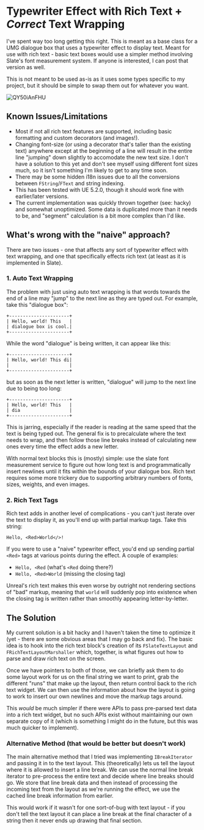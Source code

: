 # Typewriter Effect with Rich Text + *Correct* Text Wrapping

I've spent way too long getting this right. This is meant as a base class for a UMG dialogue box that uses a typewriter effect to
display text. Meant for use with rich text - basic text boxes would use a simpler method involving Slate's font measurement system. If
anyone is interested, I can post that version as well.

This is not meant to be used as-is as it uses some types specific to my project, but it should be simple to swap them out for whatever
you want.

![QY50iAnFHU](https://user-images.githubusercontent.com/472625/120946044-fd0e7a80-c6ef-11eb-91dc-e9ce39d5dcbf.gif)


## Known Issues/Limitations

* Most if not all rich text features are supported, including basic formatting and custom decorators (and images!).
* Changing font-size (or using a decorator that's taller than the existing text) anywhere except at the beginning of a line will result in
  the entire line "jumping" down slightly to accomodate the new text size. I don't have a solution to this yet and don't see myself using
  different font sizes much, so it isn't something I'm likely to get to any time soon.
* There may be some hidden i18n issues due to all the conversions between `FString`/`FText` and string indexing.
* This has been tested with UE 5.2.0, though it should work fine with earlier/later versions.
* The current implementation was quickly thrown together (see: hacky) and somewhat unoptimized. Some data is duplicated more than it needs
  to be, and "segment" calculation is a bit more complex than I'd like.

## What's wrong with the "naive" approach?

There are two issues - one that affects any sort of typewriter effect with text wrapping, and one that specifically
effects rich text (at least as it is implemented in Slate).

### 1. Auto Text Wrapping

The problem with just using auto text wrapping is that words towards the end of a line may "jump" to the next line as they are typed out.
For example, take this "dialogue box":

```
+----------------------+
| Hello, world! This   |
| dialogue box is cool.|
+----------------------+
```

While the word "dialogue" is being written, it can appear like this:

```
+----------------------+
| Hello, world! This di|
|                      |
+----------------------+
```

but as soon as the next letter is written, "dialogue" will jump to the next line due to being too long:

```
+----------------------+
| Hello, world! This   |
| dia                  |
+----------------------+
```

This is jarring, especially if the reader is reading at the same speed that the text is being typed out. The general fix is to precalculate where
the text needs to wrap, and then follow those line breaks instead of calculating new ones every time the effect adds a new letter.

With normal text blocks this is (mostly) simple: use the slate font measurement service to figure out how long text is and programmatically insert newlines
until it fits within the bounds of your dialogue box. Rich text requires some more trickery due to supporting arbitrary numbers of fonts, sizes,
weights, and even images.

### 2. Rich Text Tags

Rich text adds in another level of complications - you can't just iterate over the text to display it, as you'll end up with partial markup tags.
Take this string:

```
Hello, <Red>World</>!
```

If you were to use a "naive" typewriter effect, you'd end up sending partial `<Red>` tags at various points during the effect. A couple of examples:

* `Hello, <Red` (what's `<Red` doing there?)
* `Hello, <Red>World` (missing the closing tag)

Unreal's rich text makes this even worse by outright not rendering sections of "bad" markup, meaning that `world` will suddenly pop into existence when
the closing tag is written rather than smoothly appearing letter-by-letter.

## The Solution

My current solution is a bit hacky and I haven't taken the time to optimize it (yet - there are some obvious areas that I may go back and fix). The
basic idea is to hook into the rich text block's creation of its `FSlateTextLayout` and `FRichTextLayoutMarshaller` which, together, is what figures
out how to parse and draw rich text on the screen.

Once we have pointers to both of those, we can briefly ask them to do some layout work for us on the final string we want to print, grab the different
"runs" that make up the layout, then return control back to the rich text widget. We can then use the information about how the layout is going to work
to insert our own newlines and move the markup tags around.

This *would* be much simpler if there were APIs to pass pre-parsed text data into a rich text widget, but no such APIs exist without maintaining our own
separate copy of it (which is something I might do in the future, but this was much quicker to implement).

### Alternative Method (that would be better but doesn't work)

The main alternative method that I tried was implementing `IBreakIterator` and passing it in to the text layout. This (theoretically) lets us tell the
layout where it is allowed to insert a line break. We can use the normal line break iterator to pre-process the entire text and decide where line breaks should
go. We store that line break data and then instead of processing the incoming text from the layout as we're running the effect, we use the cached line
break information from earlier.

This would work if it wasn't for one sort-of-bug with text layout - if you don't tell the text layout it can place a line break at the final character
of a string then it never ends up drawing that final section.
